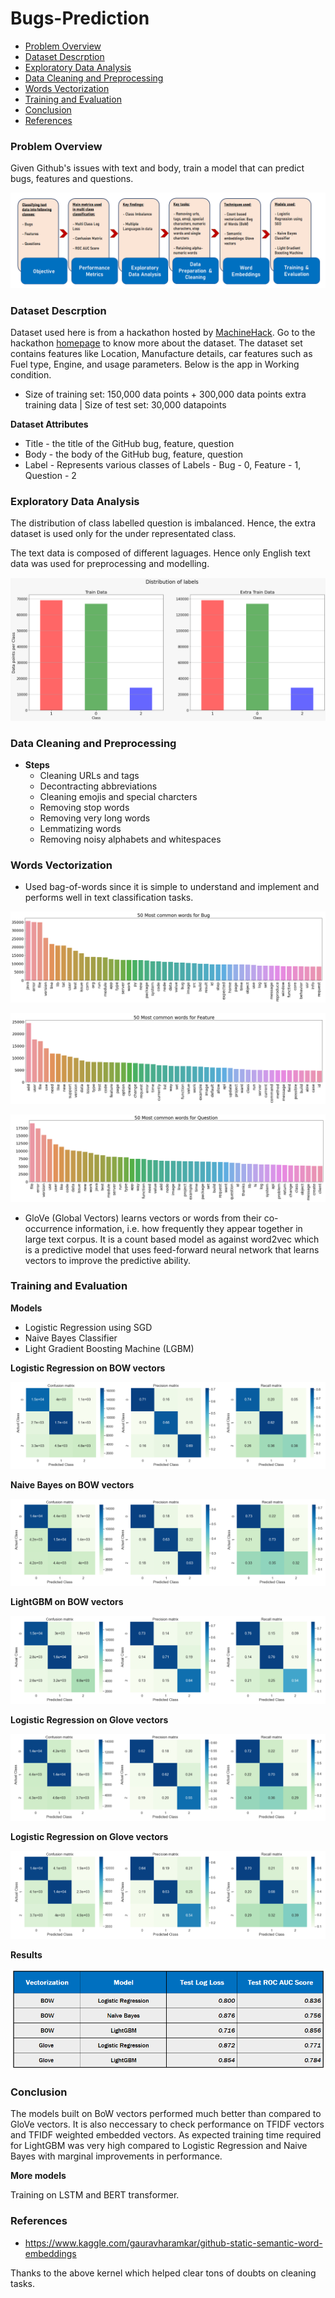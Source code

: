 # Bugs-Prediction
  - [Problem Overview](#problem-overview)
  - [Dataset Descrption](#dataset-descrption)
  - [Exploratory Data Analysis](#exploratory-data-analysis)
  - [Data Cleaning and Preprocessing](#data-cleaning-and-preprocessing)
  - [Words Vectorization](#words-vectorization)
  - [Training and Evaluation](#training-and-evaluation)
  - [Conclusion](#conclusion)
  - [References](#references)


### Problem Overview

Given Github's issues with text and body, train a model that can predict bugs, features and questions. 

![](Snapshots/Bugs%20pred.png)

### Dataset Descrption

Dataset used here is from a hackathon hosted by [MachineHack](https://www.machinehack.com/). Go to the hackathon [homepage]((https://www.machinehack.com/hackathons/5e8327d352c028cd80a0bd99)) to know more about the dataset. The dataset set contains features like Location, Manufacture details, car features such as Fuel type, Engine, and usage parameters. Below is the app in Working condition.

* Size of training set: 150,000 data points + 300,000 data points extra training data | Size of test set: 30,000 datapoints 
  
**Dataset Attributes** 
  - Title - the title of the GitHub bug, feature, question
  - Body - the body of the GitHub bug, feature, question
  - Label - Represents various classes of Labels - Bug - 0, Feature - 1, Question - 2

### Exploratory Data Analysis
  
The distribution of class labelled question is imbalanced. Hence, the extra dataset is used only for the under representated class. 

The text data is composed of different laguages. Hence only English text data was used for preprocessing and modelling.

![](Snapshots/Data%20dist1.png)

### Data Cleaning and Preprocessing

* **Steps**
  - Cleaning URLs and tags
  - Decontracting abbreviations
  - Cleaning emojis and special charcters
  - Removing stop words
  - Removing very long words
  - Lemmatizing words
  - Removing noisy alphabets and whitespaces

### Words Vectorization
 
 - Used bag-of-words since it is simple to understand and implement and performs well in text classification tasks.

![](Snapshots/50%20bug.png)

![](Snapshots/50%20feature.png)

![](Snapshots/50%20question.png)

 - GloVe (Global Vectors) learns vectors or words from their co-occurrence information, i.e. how frequently they appear together in large text corpus. It is a count based model as against word2vec which is a predictive model that uses feed-forward neural network that learns vectors to improve the predictive ability.

### Training and Evaluation

**Models**
  - Logistic Regression using SGD
  - Naive Bayes Classifier
  - Light Gradient Boosting Machine (LGBM)

**Logistic Regression on BOW vectors**

![](Snapshots/BOW%20Log.png)

**Naive Bayes on BOW vectors**

![](Snapshots/BOW%20NB.png)

**LightGBM on BOW vectors**

![](Snapshots/BOW%20Lgbm.png)

**Logistic Regression on Glove vectors**

![](Snapshots/Glove%20log.png)

**Logistic Regression on Glove vectors**

![](Snapshots/Glove%20lgbm.png)

**Results**

![](Snapshots/Test%20Table.png)

### Conclusion

The models built on BoW vectors performed much better than compared to GloVe vectors. It is also neccessary to check performance on TFIDF vectors and TFIDF weighted embedded vectors. As expected training time required for LightGBM was very high compared to Logistic Regression and Naive Bayes with marginal improvements in performance. 

**More models**

Training on LSTM and BERT transformer.  

### References
  - https://www.kaggle.com/gauravharamkar/github-static-semantic-word-embeddings
  
  Thanks to the above kernel which helped clear tons of doubts on cleaning tasks.


